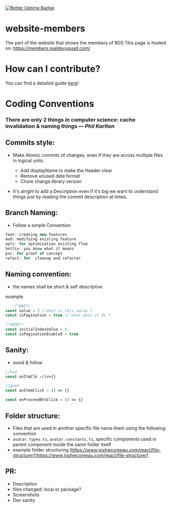 [![Better Uptime Badge](https://betteruptime.com/status-badges/v1/monitor/5hv0.svg)](https://betteruptime.com/?utm_source=status_badge)

# website-members

The part of the website that shows the members of RDS
This page is hosted on: https://members.realdevsquad.com/

# How can I contribute?

You can find a detailed guide [here](./CONTRIBUTING.md)!


# Coding Conventions

### There are only 2 things in computer science: cache invalidation & naming things  — *********Phil Karlton*********

## Commits style:

- Make Atomic commits of changes, even if they are across multiple files in logical units.
    - Add displayName to make the Header clear
    - Remove unused date format
    - Chore change library version
    
- It's alright to add a Description even if it's big we want to understand things just by reading the commit description at times.

## Branch Naming:

- Follow a simple Convention

```jsx
feat: creating new features
mod: modifying existing feature
opti: for optimization existing flow
hotfix: you know what it means
poc: for proof of concept
refact: for  cleanup and refactor

```

## Naming convention:

- the names shall be short & self descriptive

example

```jsx
	/*BAD*/
const value = 5 //what is this value ?
const isPagination = true // what does it do ?

/*GOOD*/
const initialIndexValue = 5;
const isPaginationEnabled = true 
```

## Sanity:

- avoid & follow

```jsx
//bad
const onItmClk =()=>{}

//good
const onItemClick = () => {}

const onProceedBtnClick = () => {}
```

## Folder structure:

- Files that are used in another specific file name them using the following convention
- `avatar.types.ts`, `avatar.constants.ts`, specific components used in parent component inside the same folder itself
- example folder structuring [https://www.joshwcomeau.com/react/file-structure/](https://www.joshwcomeau.com/react/file-structure/)

## PR:

- Description
- files changed: local or package?
- Screenshots
- Dev sanity
